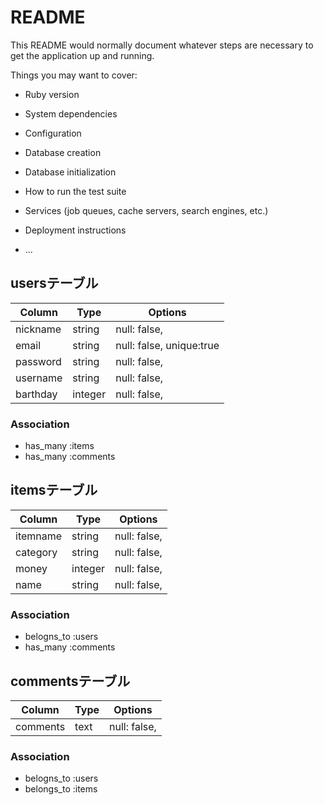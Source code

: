 # README

This README would normally document whatever steps are necessary to get the
application up and running.

Things you may want to cover:

* Ruby version

* System dependencies

* Configuration

* Database creation

* Database initialization

* How to run the test suite

* Services (job queues, cache servers, search engines, etc.)

* Deployment instructions

* ...


## usersテーブル

|Column   |Type       |Options                        |
|------   |---------- |------------------------------ |
|nickname |string     |null: false,  |
|email    |string     |null: false, unique:true |
|password |string     |null: false, |
|username |string     |null: false, |
|barthday |integer    |null: false, |

### Association
- has_many :items
- has_many :comments

## itemsテーブル

|Column   |Type       |Options                        |
|------   |---------- |------------------------------ |
|itemname |string     |null: false, |
|category |string     |null: false, |
|money    |integer    |null: false, |
|name     |string     |null: false, |

### Association
- belogns_to :users
- has_many   :comments

## commentsテーブル

|Column   |Type       |Options                        |
|------   |---------- |------------------------------ |
|comments |text       |null: false, |


### Association
- belogns_to :users
- belongs_to :items